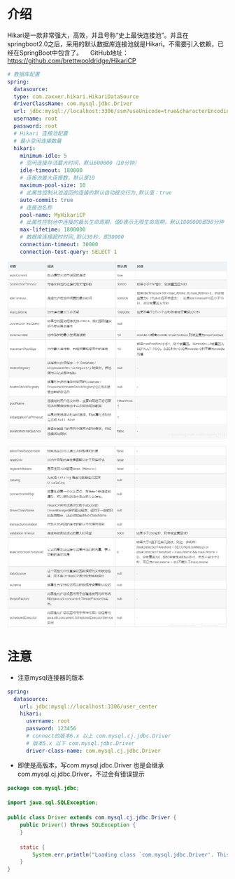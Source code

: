 # 介绍

Hikari是一款非常强大，高效，并且号称“史上最快连接池”。并且在springboot2.0之后，采用的默认数据库连接池就是Hikari。不需要引入依赖，已经在SpringBoot中包含了。
 GitHub地址：https://github.com/brettwooldridge/HikariCP

```yml
# 数据库配置
spring:
  datasource:
  type: com.zaxxer.hikari.HikariDataSource
  driverClassName: com.mysql.jdbc.Driver
  url: jdbc:mysql://localhost:3306/ssm?useUnicode=true&characterEncoding=utf-8&useSSL=false
  username: root
  password: root
  # Hikari 连接池配置
  # 最小空闲连接数量
  hikari:
    minimum-idle: 5
    # 空闲连接存活最大时间，默认600000（10分钟）
    idle-timeout: 180000
    # 连接池最大连接数，默认是10
    maximum-pool-size: 10
    # 此属性控制从池返回的连接的默认自动提交行为,默认值：true
    auto-commit: true
    # 连接池名称
    pool-name: MyHikariCP
    # 此属性控制池中连接的最长生命周期，值0表示无限生命周期，默认1800000即30分钟
    max-lifetime: 1800000
    # 数据库连接超时时间,默认30秒，即30000
    connection-timeout: 30000
    connection-test-query: SELECT 1
```

![](img/3.png)

![](img/4.png)



# 注意

- 注意mysql连接器的版本

```yml
spring:
  datasource:
    url: jdbc:mysql://localhost:3306/user_center
    hikari:
      username: root
      password: 123456
      # connect的版本6.x 以上 com.mysql.cj.jdbc.Driver
      # 版本5.x 以下 com.mysql.jdbc.Driver
      driver-class-name: com.mysql.cj.jdbc.Driver
```

- 即使是高版本，写com.mysql.jdbc.Driver 也是会继承com.mysql.cj.jdbc.Driver，不过会有错误提示

```java
package com.mysql.jdbc;

import java.sql.SQLException;

public class Driver extends com.mysql.cj.jdbc.Driver {
    public Driver() throws SQLException {
    }

    static {
        System.err.println("Loading class `com.mysql.jdbc.Driver'. This is deprecated. The new driver class is `com.mysql.cj.jdbc.Driver'. The driver is automatically registered via the SPI and manual loading of the driver class is generally unnecessary.");
    }
}

```

